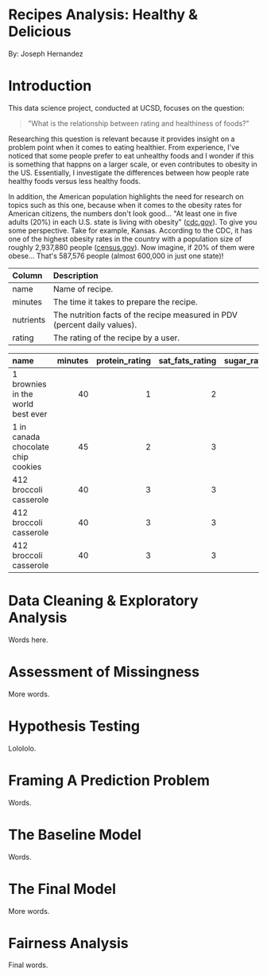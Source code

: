 # Recipes Analysis: Healthy & Delicious

By: Joseph Hernandez

# Introduction

This data science project, conducted at UCSD, focuses on the question:
> "What is the relationship between rating and healthiness of foods?"

Researching this question is relevant because it provides insight on a problem point when it comes to eating healthier. From experience, I've noticed that some people prefer to eat unhealthy foods and I wonder if this is something that happns on a larger scale, or even contributes to obesity in the US. Essentially, I investigate the differences between how people rate healthy foods versus less healthy foods.

In addition, the American population highlights the need for research on topics such as this one, because when it comes to the obesity rates for American citizens, the numbers don't look good... "At least one in five adults (20%) in each U.S. state is living with obesity" ([cdc.gov](https://www.cdc.gov/media/releases/2024/p0912-adult-obesity.html)). To give you some perspective. Take for example, Kansas. According to the CDC, it has one of the highest obesity rates in the country with a population size of roughly 2,937,880 people ([census.gov](https://www.census.gov/quickfacts/fact/table/KS/HSG010223)). Now imagine, if 20% of them were obese... That's 587,576 people (almost 600,000 in just one state)!

| Column    | Description                                                               |
|:----------|:--------------------------------------------------------------------------|
| name      | Name of recipe.                                                           |
| minutes   | The time it takes to prepare the recipe.                                  |
| nutrients | The nutrition facts of the recipe measured in PDV (percent daily values). |
| rating    | The rating of the recipe by a user.                                       |



| name                                 |   minutes |   protein_rating |   sat_fats_rating |   sugar_rating |   average_rating |   sugar |
|:-------------------------------------|----------:|-----------------:|------------------:|---------------:|-----------------:|--------:|
| 1 brownies in the world    best ever |        40 |                1 |                 2 |              3 |                4 |      50 |
| 1 in canada chocolate chip cookies   |        45 |                2 |                 3 |              3 |                5 |     211 |
| 412 broccoli casserole               |        40 |                3 |                 3 |              2 |                5 |       6 |
| 412 broccoli casserole               |        40 |                3 |                 3 |              2 |                5 |       6 |
| 412 broccoli casserole               |        40 |                3 |                 3 |              2 |                5 |       6 |

# Data Cleaning & Exploratory Analysis

Words here.

# Assessment of Missingness

More words.

# Hypothesis Testing

Lolololo.

# Framing A Prediction Problem

Words.

# The Baseline Model

Words.

# The Final Model

More words.

# Fairness Analysis

Final words.
